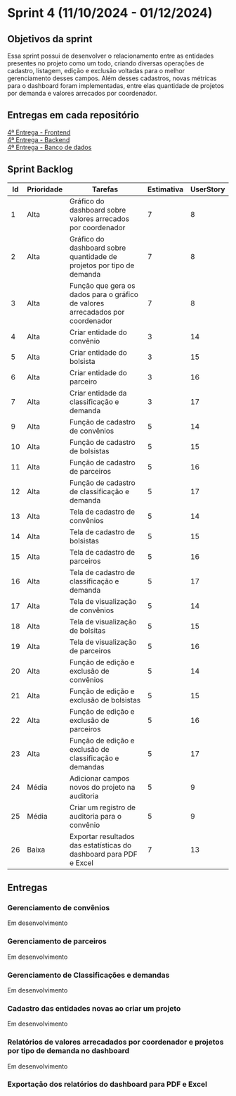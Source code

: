 <h1> Sprint 4 (11/10/2024 - 01/12/2024) </h1>

<h2> Objetivos da sprint </h2>

<p> Essa sprint possui de desenvolver o relacionamento entre as entidades presentes no projeto como um todo, criando diversas operações de cadastro, listagem, edição e exclusão voltadas para o melhor gerenciamento desses campos. Além desses cadastros, novas métricas para o dashboard foram implementadas, entre elas quantidade de projetos por demanda e valores arrecados por coordenador. </p>

<h2> Entregas em cada repositório </h2>

<a href="https://github.com/Code-Nine-FTC/API-2024.2-Front-End/tree/Sprint-4"> 4ª Entrega - Frontend </a>
<br>
<a href="https://github.com/Code-Nine-FTC/API-2024.2-Back-End/tree/Sprint-4"> 4ª Entrega - Backend </a>
<br>
<a href="https://github.com/Code-Nine-FTC/API-2024.2-Banco-de-Dados/tree/Sprint-4"> 4ª Entrega - Banco de dados </a>


<h2> Sprint Backlog </h2>

| Id | Prioridade | Tarefas | Estimativa | UserStory  |
| --- | --- | --- | --- | --- |
| 1 | Alta  | Gráfico do dashboard sobre valores arrecados por coordenador | 7 | 8 |
| 2 | Alta | Gráfico do dashboard sobre quantidade de projetos por tipo de demanda | 7 | 8 |
| 3 | Alta | Função que gera os dados para o gráfico de valores arrecadados por coordenador | 7 | 8 |
| 4 | Alta | Criar entidade do convênio | 3 | 14 |
| 5 | Alta | Criar entidade do bolsista  | 3 | 15 |
| 6 | Alta | Criar entidade do parceiro | 3 | 16 |
| 7 | Alta | Criar entidade da classificação e demanda | 3 | 17 |
| 9 | Alta | Função de cadastro de convênios | 5 | 14 |
| 10 | Alta | Função de cadastro de bolsistas | 5 | 15 |
| 11 | Alta | Função de cadastro de parceiros | 5 | 16 |
| 12 | Alta | Função de cadastro de classificação e demanda  | 5 | 17 |
| 13 | Alta  | Tela de cadastro de convênios | 5 | 14 |
| 14 | Alta | Tela de cadastro de bolsistas | 5 | 15 |
| 15 | Alta | Tela de cadastro de parceiros | 5 | 16 |
| 16 | Alta | Tela de cadastro de classificação e demanda | 5 | 17 |
| 17 | Alta | Tela de visualização de convênios | 5 | 14 |
| 18 | Alta  | Tela de visualização de bolsitas | 5 | 15 |
| 19 | Alta  | Tela de visualização de parceiros | 5 | 16 |
| 20 | Alta  | Função de edição e exclusão de convênios | 5 | 14 |
| 21 | Alta  | Função de edição e exclusão de bolsistas | 5 | 15 |
| 22 | Alta  | Função de edição e exclusão de parceiros| 5 | 16 |
| 23 | Alta  | Função de edição e exclusão de classificação e demandas | 5 | 17 |
| 24 | Média  | Adicionar campos novos do projeto na auditoria | 5 | 9 |
| 25 | Média  | Criar um registro de auditoria para o convênio | 5 | 9 |
| 26 | Baixa  | Exportar resultados das estatísticas do dashboard para PDF e Excel | 7 | 13 |

<h2> Entregas </h2>

<h3> Gerenciamento de convênios </h3>

<p> Em desenvolvimento </p>

<h3> Gerenciamento de parceiros </h3>

<p> Em desenvolvimento </p>

<h3> Gerenciamento de Classificações e demandas </h3>

<p> Em desenvolvimento </p>

<h3> Cadastro das entidades novas ao criar um projeto </h3>

<p> Em desenvolvimento </p>

<h3> Relatórios de valores arrecadados por coordenador e projetos por tipo de demanda no dashboard </h3>

<p> Em desenvolvimento </p>

<h3> Exportação dos relatórios do dashboard para PDF e Excel </h3>


